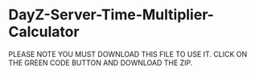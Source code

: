 # DayZ-Server-Time-Multiplier-Calculator
PLEASE NOTE YOU MUST DOWNLOAD THIS FILE TO USE IT. CLICK ON THE GREEN CODE BUTTON AND DOWNLOAD THE ZIP.

